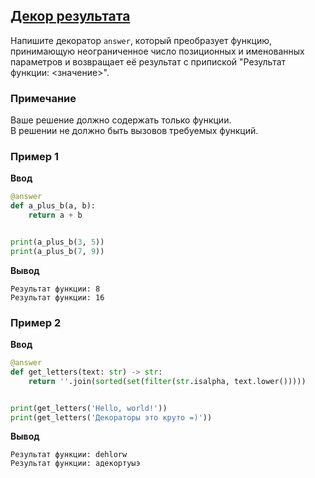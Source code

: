 ## [Декор результата](../../../solutions/4.3/43_d.py)

Напишите декоратор `answer`, который преобразует функцию, принимающую неограниченное число позиционных и именованных параметров и возвращает её результат с припиской "Результат функции: <значение>".

### Примечание

Ваше решение должно содержать только функции.\
В решении не должно быть вызовов требуемых функций.

### Пример 1

**Ввод**
```python
@answer
def a_plus_b(a, b):
    return a + b


print(a_plus_b(3, 5))
print(a_plus_b(7, 9))
```

**Вывод**
```plaintext
Результат функции: 8
Результат функции: 16
```

### Пример 2

**Ввод**
```python
@answer
def get_letters(text: str) -> str:
    return ''.join(sorted(set(filter(str.isalpha, text.lower()))))


print(get_letters('Hello, world!'))
print(get_letters('Декораторы это круто =)'))
```

**Вывод**
```plaintext
Результат функции: dehlorw
Результат функции: адекортуыэ
```